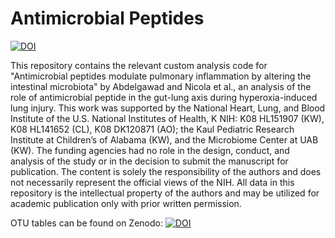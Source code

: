 # Antimicrobial Peptides
<a href="https://zenodo.org/badge/latestdoi/595332308"><img src="https://zenodo.org/badge/595332308.svg" alt="DOI"></a>

This repository contains the relevant custom analysis code for "Antimicrobial peptides modulate pulmonary inflammation by altering the intestinal microbiota" by Abdelgawad and Nicola et al., an analysis of the role of antimicrobial peptide in the gut-lung axis during hyperoxia-induced lung injury. This work was supported by the National Heart, Lung, and Blood Institute of the U.S. National Institutes of Health, K NIH: K08 HL151907 (KW), K08 HL141652 (CL), K08 DK120871 (AO); the Kaul Pediatric Research Institute at Children’s of Alabama (KW), and the Microbiome Center at UAB (KW). The funding agencies had no role in the design, conduct, and analysis of the study or in the decision to submit the manuscript for publication. The content is solely the responsibility of the authors and does not necessarily represent the official views of the NIH. All data in this repository is the intellectual property of the authors and may be utilized for academic publication only with prior written permission.

OTU tables can be found on Zenodo: <a href="https://doi.org/10.5281/zenodo.8195997"><img src="https://zenodo.org/badge/DOI/10.5281/zenodo.8195997.svg" alt="DOI"></a>
